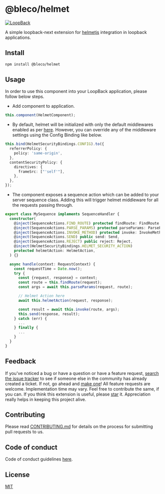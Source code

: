 # @bleco/helmet

[![LoopBack](<https://github.com/strongloop/loopback-next/raw/master/docs/site/imgs/branding/Powered-by-LoopBack-Badge-(blue)-@2x.png>)](http://loopback.io/)

A simple loopback-next extension for [helmetjs](https://helmetjs.github.io/) integration in loopback applications.

## Install

```sh
npm install @bleco/helmet
```

## Usage

In order to use this component into your LoopBack application, please follow below steps.

- Add component to application.

```ts
this.component(HelmetComponent);
```

- By default, helmet will be initialized with only the default middlewares enabled as per
  [here](https://github.com/helmetjs/helmet#how-it-works). However, you can override any of the middleware settings
  using the Config Binding like below.

```ts
this.bind(HelmetSecurityBindings.CONFIG).to({
  referrerPolicy: {
    policy: 'same-origin',
  },
  contentSecurityPolicy: {
    directives: {
      frameSrc: ["'self'"],
    },
  },
});
```

- The component exposes a sequence action which can be added to your server sequence class. Adding this will trigger
  helmet middleware for all the requests passing through.

```ts
export class MySequence implements SequenceHandler {
  constructor(
    @inject(SequenceActions.FIND_ROUTE) protected findRoute: FindRoute,
    @inject(SequenceActions.PARSE_PARAMS) protected parseParams: ParseParams,
    @inject(SequenceActions.INVOKE_METHOD) protected invoke: InvokeMethod,
    @inject(SequenceActions.SEND) public send: Send,
    @inject(SequenceActions.REJECT) public reject: Reject,
    @inject(HelmetSecurityBindings.HELMET_SECURITY_ACTION)
    protected helmetAction: HelmetAction,
  ) {}

  async handle(context: RequestContext) {
    const requestTime = Date.now();
    try {
      const {request, response} = context;
      const route = this.findRoute(request);
      const args = await this.parseParams(request, route);

      // Helmet Action here
      await this.helmetAction(request, response);

      const result = await this.invoke(route, args);
      this.send(response, result);
    } catch (err) {
      ...
    } finally {
      ...
    }
  }
}
```

## Feedback

If you've noticed a bug or have a question or have a feature request,
[search the issue tracker](https://github.com/betaly/bleco/issues) to see if someone else in the community has already
created a ticket. If not, go ahead and [make one](https://github.com/betaly/bleco/issues/new/choose)! All feature
requests are welcome. Implementation time may vary. Feel free to contribute the same, if you can. If you think this
extension is useful, please [star](https://help.github.com/en/articles/about-stars) it. Appreciation really helps in
keeping this project alive.

## Contributing

Please read [CONTRIBUTING.md](https://github.com/betaly/bleco/blob/master/.github/CONTRIBUTING.md) for details on the
process for submitting pull requests to us.

## Code of conduct

Code of conduct guidelines [here](https://github.com/betaly/bleco/blob/master/.github/CODE_OF_CONDUCT.md).

## License

[MIT](https://github.com/betaly/bleco/blob/master/LICENSE)
